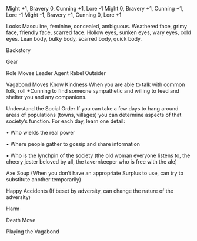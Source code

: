 Might +1, Bravery 0, Cunning +1, Lore -1
Might 0, Bravery +1, Cunning +1, Lore -1
Might -1, Bravery +1, Cunning 0, Lore +1

Looks
Masculine, feminine, concealed, ambiguous.
Weathered face, grimy face, friendly face, scarred face.
Hollow eyes, sunken eyes, wary eyes, cold eyes.
Lean body, bulky body, scarred body, quick body.

Backstory

Gear

Role Moves
Leader
Agent
Rebel
Outsider

Vagabond Moves
Know Kindness
When you are able to talk with common folk, roll +Cunning to find someone sympathetic and willing to feed and shelter you and any companions.

Understand the Social Order
If you can take a few days to hang around areas of populations (towns, villages) you can determine aspects of that society’s function. For each day, learn one detail:

•	Who wields the real power  

•	Where people gather to gossip and share information  

•	Who is the lynchpin of the society (the old woman everyone listens to, the cheery jester beloved by all, the tavernkeeper who is free with the ale)  


Axe Soup
(When you don’t have an appropriate Surplus to use, can try to substitute another temporarily)

Happy Accidents
(If beset by adversity, can change the nature of the adversity)




Harm

Death Move

Playing the Vagabond

